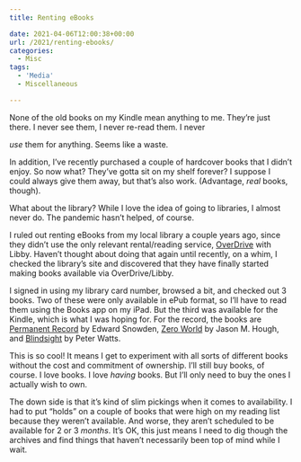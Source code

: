 ```yaml
---
title: Renting eBooks

date: 2021-04-06T12:00:38+00:00
url: /2021/renting-ebooks/
categories:
  - Misc
tags:
  - 'Media'
  - Miscellaneous

---
```

<!--kg-card-begin: html-->None of the old books on my Kindle mean anything to me. They&#8217;re just there. I never see them, I never re-read them. I never 

_use_ them for anything. Seems like a waste.

In addition, I&#8217;ve recently purchased a couple of hardcover books that I didn&#8217;t enjoy. So now what? They&#8217;ve gotta sit on my shelf forever? I suppose I could always give them away, but that&#8217;s also work. (Advantage, _real_ books, though).

What about the library? While I love the idea of going to libraries, I almost never do. The pandemic hasn&#8217;t helped, of course.

I ruled out renting eBooks from my local library a couple years ago, since they didn&#8217;t use the only relevant rental/reading service, [OverDrive][1] with Libby. Haven&#8217;t thought about doing that again until recently, on a whim, I checked the library&#8217;s site and discovered that they have finally started making books available via OverDrive/Libby.

I signed in using my library card number, browsed a bit, and checked out 3 books. Two of these were only available in ePub format, so I&#8217;ll have to read them using the Books app on my iPad. But the third was available for the Kindle, which is what I was hoping for. For the record, the books are [Permanent Record][2] by Edward Snowden, [Zero World][3] by Jason M. Hough, and [Blindsight][4] by Peter Watts.

This is so cool! It means I get to experiment with all sorts of different books without the cost and commitment of ownership. I&#8217;ll still buy books, of course. I love books. I love _having_ books. But I&#8217;ll only need to buy the ones I actually wish to own.

The down side is that it&#8217;s kind of slim pickings when it comes to availability. I had to put &#8220;holds&#8221; on a couple of books that were high on my reading list because they weren&#8217;t available. And worse, they aren&#8217;t scheduled to be available for 2 or 3 _months_. It&#8217;s OK, this just means I need to dig though the archives and find things that haven&#8217;t necessarily been top of mind while I wait.

<!--kg-card-end: html-->

 [1]: https://www.overdrive.com
 [2]: https://bookshop.org/books/permanent-record-9781250622693/9781250237231
 [3]: https://bookshop.org/books/zero-world/9780553391282
 [4]: https://bookshop.org/books/blindsight-9781250237484/9781250237484